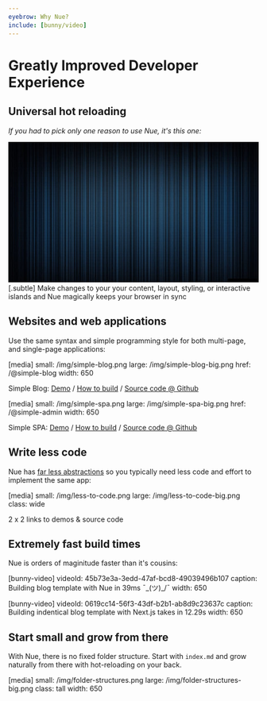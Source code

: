 ```yaml
---
eyebrow: Why Nue?
include: [bunny/video]
---
```



# Greatly Improved Developer Experience

## Universal hot reloading
*If you had to pick only one reason to use Nue, it's this one:*


![video here](/docs/img/stripes.jpg)
[.subtle]
  Make changes to your your content, layout, styling, or interactive islands and Nue magically keeps your browser in sync




## Websites and web applications
Use the same syntax and simple programming style for both multi-page, and single-page applications:

[media]
  small: /img/simple-blog.png
  large: /img/simple-blog-big.png
  href: /@simple-blog
  width: 650

Simple Blog:
[Demo](/@simple-blog) /
[How to build](../tutorials/build-a-simple-blog) /
[Source code @ Github](//github.com/...)

[media]
  small: /img/simple-spa.png
  large: /img/simple-spa-big.png
  href: /@simple-admin
  width: 650

Simple SPA:
[Demo](/@simple-admin) /
[How to build](../tutorials/build-a-simple-spa) /
[Source code @ Github](//github.com/...)




## Write less code
Nue has [far less abstractions](standards-based.html#less-abstractions) so you typically need less code and effort to implement the same app:

[media]
  small: /img/less-to-code.png
  large: /img/less-to-code-big.png
  class: wide

2 x 2 links to demos & source code



## Extremely fast build times
Nue is orders of maginitude faster than it's cousins:

[bunny-video]
  videoId: 45b73e3a-3edd-47af-bcd8-49039496b107
  caption: Building blog template with Nue in 39ms ¯\_(ツ)_/¯
  width: 650

[bunny-video]
  videoId: 0619cc14-56f3-43df-b2b1-ab8d9c23637c
  caption: Building indentical blog template with Next.js takes in 12.29s
  width: 650


## Start small and grow from there
With Nue, there is no fixed folder structure. Start with `index.md` and grow naturally from there with hot-reloading on your back.

[media]
  small: /img/folder-structures.png
  large: /img/folder-structures-big.png
  class: tall
  width: 650



